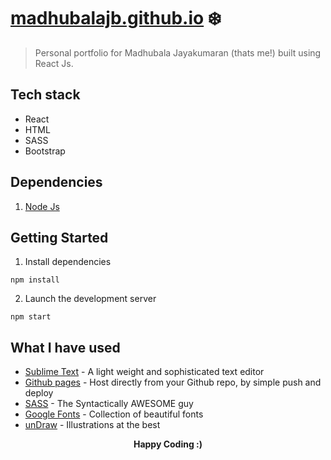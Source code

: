 # [madhubalajb.github.io](https://madhubalajb.github.io/) :snowflake:
> Personal portfolio for Madhubala Jayakumaran (thats me!) built using React Js.

## Tech stack
- React 
- HTML
- SASS
- Bootstrap

## Dependencies
1. [Node Js](https://nodejs.org/en/download/)

## Getting Started
1. Install dependencies  
```
npm install
```
2. Launch the development server  
```
npm start
```
## What I have used
* [Sublime Text](https://www.sublimetext.com/3) - A light weight and sophisticated text editor
* [Github pages](https://pages.github.com/) - Host directly from your Github repo, by simple push and deploy
* [SASS](https://sass-lang.com/) - The Syntactically AWESOME guy
* [Google Fonts](https://fonts.google.com/) - Collection of beautiful fonts
* [unDraw](https://undraw.co/) - Illustrations at the best

 <p align='center'><b>Happy Coding :)</b></p>